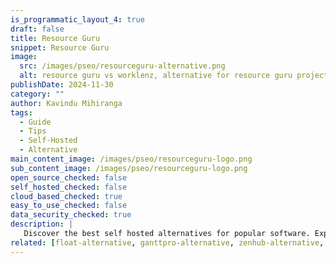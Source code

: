 ```yaml
---
is_programmatic_layout_4: true
draft: false
title: Resource Guru
snippet: Resource Guru
image:
  src: /images/pseo/resourceguru-alternative.png
  alt: resource guru vs worklenz, alternative for resource guru project managemet tool, task management, resource management, productivity, self-hosted
publishDate: 2024-11-30
category: ""
author: Kavindu Mihiranga
tags:
  - Guide
  - Tips
  - Self-Hosted
  - Alternative
main_content_image: /images/pseo/resourceguru-logo.png
sub_content_image: /images/pseo/resourceguru-logo.png
open_source_checked: false
self_hosted_checked: false
cloud_based_checked: true
easy_to_use_checked: false
data_security_checked: true
description: |
   Discover the best self hosted alternatives for popular software. Explore our comprehensive guides and find the perfect solution for your needs today.
related: [float-alternative, ganttpro-alternative, zenhub-alternative, freedcamp-alternative]
---
```

